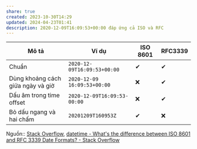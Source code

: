 ```yaml
---
share: true
created: 2023-10-30T14:29
updated: 2024-04-23T01:41
description: 2020-12-09T16:09:53+00:00 đáp ứng cả ISO và RFC
---
```


| Mô tả                             | Ví dụ                       | ISO 8601 | RFC3339 |
| --------------------------------- | --------------------------- | -------- | ------- |
| Chuẩn                             | `2020-12-09T16:09:53+00:00` | ✔        | ✔       |
| Dùng khoảng cách giữa ngày và giờ | `2020-12-09 16:09:53+00:00` | ❌       | ✔       |
| Dấu âm trong time offset          | `2020-12-09T16:09:53-00:00` | ❌       | ✔       |
| Bỏ dấu ngang và hai chấm          | `20201209T160953Z`          | ✔        | ❌      |

Nguồn:: [Stack Overflow](../%CE%9E%20Ngu%E1%BB%93n%20v%C3%A0%20t%C3%A0i%20nguy%C3%AAn%20h%E1%BB%97%20tr%E1%BB%A3/%CE%9E%20Ngu%E1%BB%93n/Stack%20Overflow.md), [datetime - What's the difference between ISO 8601 and RFC 3339 Date Formats? - Stack Overflow](https://stackoverflow.com/a/65221179/3416774)